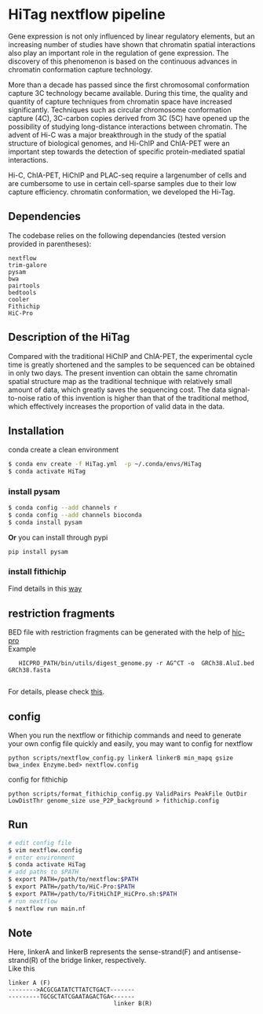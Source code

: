 # HiTag nextflow pipeline

Gene expression is not only influenced by linear regulatory elements, but an increasing number of studies have shown that chromatin spatial interactions also play an important role in the regulation of gene expression. The discovery of this phenomenon is based on the continuous advances in chromatin conformation capture technology.

More than a decade has passed since the first chromosomal conformation capture 3C technology became available. During this time, the quality and quantity of capture techniques from chromatin space have increased significantly. Techniques such as circular chromosome conformation capture (4C), 3C-carbon copies derived from 3C (5C) have opened up the possibility of studying long-distance interactions between chromatin. The advent of Hi-C was a major breakthrough in the study of the spatial structure of biological genomes, and Hi-ChIP and ChIA-PET were an important step towards the detection of specific protein-mediated spatial interactions. 

Hi-C, ChIA-PET, HiChIP and PLAC-seq require a largenumber of cells and are cumbersome to use in certain cell-sparse samples due to their low capture efficiency. chromatin conformation, we developed the Hi-Tag.
## Dependencies

The codebase relies on the following dependancies (tested version provided in 
parentheses):

```
nextflow
trim-galore
pysam
bwa
pairtools
bedtools
cooler
Fithichip
HiC-Pro

```

## Description of the HiTag

Compared with the traditional HiChIP and ChIA-PET, the experimental cycle time is greatly shortened and the samples to be sequenced can be obtained in only two days. The present invention can obtain the same chromatin spatial structure map as the traditional technique with relatively small amount of data, which greatly saves the sequencing cost. The data signal-to-noise ratio of this invention is higher than that of the traditional method, which effectively increases the proportion of valid data in the data.


## Installation

conda create a clean environment

```bash
$ conda env create -f HiTag.yml  -p ~/.conda/envs/HiTag
$ conda activate HiTag
```

### install pysam

```bash
$ conda config --add channels r
$ conda config --add channels bioconda
$ conda install pysam
```
**Or** you can install through pypi
```
pip install pysam
```

### install fithichip
Find details in this [way](https://ay-lab.github.io/FitHiChIP/usage/installation.html)

## restriction fragments
BED file with restriction fragments can be generated with the help of [hic-pro](https://github.com/nservant/HiC-Pro)\
Example
```
   HICPRO_PATH/bin/utils/digest_genome.py -r AG^CT -o  GRCh38.AluI.bed  GRCh38.fasta
   
```
For details, please check [this](https://github.com/nservant/HiC-Pro/blob/master/doc/UTILS.md).
## config
When you run the nextflow or fithichip commands and need to generate your own config file quickly and easily, you may want to
config for nextflow
```
python scripts/nextflow_config.py linkerA linkerB min_mapq gsize bwa_index Enzyme.bed> nextflow.config
```
config for fithichip
```
python scripts/format_fithichip_config.py ValidPairs PeakFile OutDir LowDistThr genome_size use_P2P_background > fithichip.config
```

## Run

```bash
# edit config file
$ vim nextflow.config
# enter environment
$ conda activate HiTag
# add paths to $PATH
$ export PATH=/path/to/nextflow:$PATH
$ export PATH=/path/to/HiC-Pro:$PATH
$ export PATH=/path/to/FitHiChIP_HiCPro.sh:$PATH
# run nextflow
$ nextflow run main.nf
```
## Note
Here, linkerA and linkerB represents the sense-strand(F) and antisense-strand(R) of the bridge linker, respectively.\
Like this
```
linker A (F)
-------->ACGCGATATCTTATCTGACT-------
---------TGCGCTATCGAATAGACTGA<------
                              linker B(R)
```

